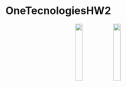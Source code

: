# OneTecnologiesHW2
<p align="center">
  <img src="https://user-images.githubusercontent.com/106964404/232694230-e527e1fd-a4f6-4d56-b4b2-5bd071a3874b.png" width="20%">
  <img src="https://user-images.githubusercontent.com/106964404/232694219-3cda983b-1ac9-40a3-ade5-b9a4adefd159.png" width="20%">
</p>
